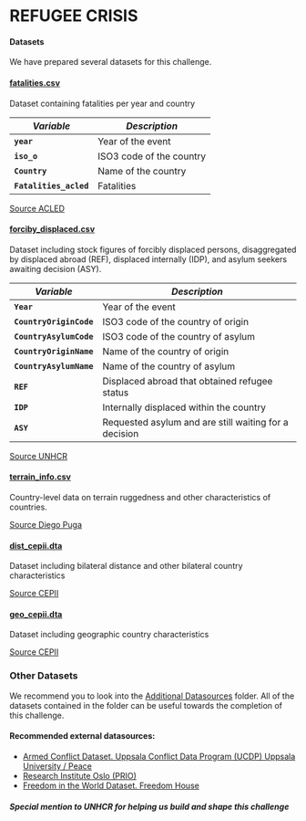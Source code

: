 # REFUGEE CRISIS

#### Datasets
We have prepared several datasets for this challenge.

#### [fatalities.csv](fatalities.csv)
Dataset containing fatalities per year and country

| *Variable*                                            | *Description*                                                | 
| ----------------------------------------------------- | ------------------------------------------------------------ |
| **`year`**                                         | Year of the event |
| **`iso_o`**                                  | ISO3 code of the country                                       |
| **`Country`**                                           | Name of the country                                      |
| **`Fatalities_acled`**                                             | Fatalities                                      |

[Source ACLED](https://acleddata.com/#/dashboard)

#### [forciby_displaced.csv](forciby_displaced.csv)
Dataset including stock figures of forcibly displaced persons, disaggregated by displaced abroad (REF), displaced internally (IDP), and asylum seekers awaiting decision (ASY). 

| *Variable*                                            | *Description*                                                | 
| ----------------------------------------------------- | ------------------------------------------------------------ |
| **`Year`**                                         | Year of the event |
| **`CountryOriginCode`**                                  | ISO3 code of the country of origin                                  |
| **`CountryAsylumCode`**                                           | ISO3 code of the country of asylum                                   |
| **`CountryOriginName`**                                             | Name of the country of origin                                     |
| **`CountryAsylumName`**                                             | Name of the country of asylum                                     |
| **`REF`**                                             | Displaced abroad that obtained refugee status                                  |
| **`IDP`**                                             | Internally displaced within the country                                  |
| **`ASY`**                                             | Requested asylum and are still waiting for a decision                                  |

[Source UNHCR](https://www.unhcr.org/refugee-statistics/)

#### [terrain_info.csv](terrain_info.csv)
Country-level data on terrain ruggedness and other characteristics of countries.

[Source Diego Puga](https://diegopuga.org/data/rugged/)  

#### [dist_cepii.dta](dist_cepii.dta)
Dataset including bilateral distance and other bilateral country characteristics

[Source CEPII](http://www.cepii.fr/)

#### [geo_cepii.dta](geo_cepii.dta) 
Dataset including geographic country characteristics

[Source CEPII](http://www.cepii.fr/)


### Other Datasets

We recommend you to look into the [Additional Datasources](../Additional%20Datasources) folder. All of the datasets contained in the folder can be useful towards the completion of this challenge.

#### Recommended external datasources:

 - [Armed Conflict Dataset. Uppsala Conflict Data Program (UCDP) Uppsala University / Peace](https://www.prio.org/Data/Armed-Conflict/UCDP-PRIO/)
 - [Research Institute Oslo (PRIO)](https://www.prio.org/Data/Armed-Conflict/UCDP-PRIO/)
 - [Freedom in the World Dataset. Freedom House](https://freedomhouse.org)
 
 #### _Special mention to UNHCR for helping us build and shape this challenge_
